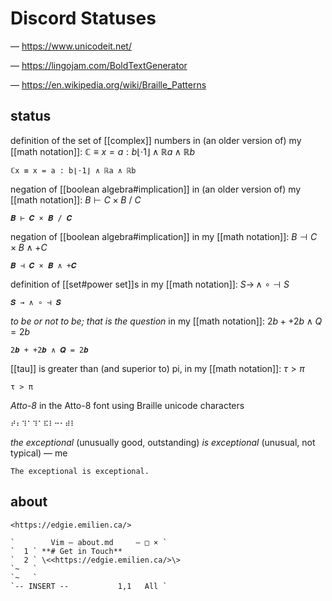 # Discord Statuses

&mdash; <https://www.unicodeit.net/>

&mdash; <https://lingojam.com/BoldTextGenerator>

&mdash; <https://en.wikipedia.org/wiki/Braille_Patterns>

## status

definition of the set of [[complex]] numbers in (an older version of) my [[math notation]]: $\mathbb C \equiv x = a : b\lfloor \cdot 1 \rfloor \land \mathbb R a \land \mathbb R b$

```
ℂx ≡ x = a : b⌊⋅1⌋ ∧ ℝa ∧ ℝb
```

negation of [[boolean algebra#implication]] in (an older version of) my [[math notation]]: $B \vdash C \times B\ /\ C$

```
𝑩 ⊢ 𝑪 × 𝑩 / 𝑪
```

negation of [[boolean algebra#implication]] in my [[math notation]]: $B \dashv C \times B \land +C$

```
𝑩 ⊣ 𝑪 × 𝑩 ∧ +𝑪
```

definition of [[set#power set]]s in my [[math notation]]: $S \rightarrow \,\land\ \circ \dashv S$

```
𝑺 → ∧ ∘ ⊣ 𝑺
```

_to be or not to be; that is the question_ in my [[math notation]]: $2b + +2b \land Q = 2b$

```
2𝒃 + +2𝒃 ∧ 𝑸 = 2𝒃
```

[[tau]] is greater than (and superior to) pi, in my [[math notation]]: $\tau > \pi$

```
τ > π
```

_Atto-8_ in the Atto-8 font using Braille unicode characters

```
⠞⠆⠹⠁⠹⠁⠯⠇⠒⠂⠾⠇
```

_the exceptional_ (unusually good, outstanding) _is exceptional_ (unusual, not typical) &mdash; me

```
The exceptional is exceptional.
```

## about

```
<https://edgie.emilien.ca/>
```

```
`        Vim ― about.md     ― □ × `
`  1 ` **# Get in Touch**
`  2 ` \<<https://edgie.emilien.ca/>\>
`~   `
`~   `
`-- INSERT --           1,1   All `
```
